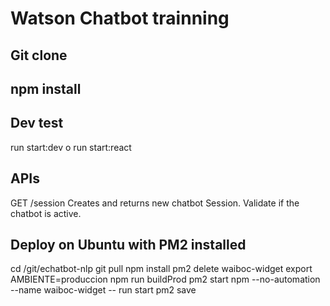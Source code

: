 # Watson Chatbot trainning

## Git clone
## npm install


## Dev test
run start:dev o run start:react

## APIs

GET /session
Creates and returns  new chatbot Session. Validate if the chatbot is active.

## Deploy on Ubuntu with PM2 installed
cd /git/echatbot-nlp
git pull
npm install
pm2 delete waiboc-widget
export AMBIENTE=produccion
npm run buildProd
pm2 start npm --no-automation  --name waiboc-widget  -- run start
pm2 save
